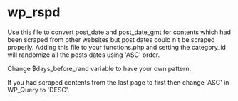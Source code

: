 # wp_rspd

Use this file to convert post_date and post_date_gmt for contents which had been scraped from other websites but post dates could n't be scraped properly.
Adding this file to your functions.php and setting the category_id will randomize all the posts dates using 'ASC' order.

Change $days_before_rand variable to have your own pattern.

If you had scraped contents from the last page to first then change 'ASC' in WP_Query to 'DESC'.
